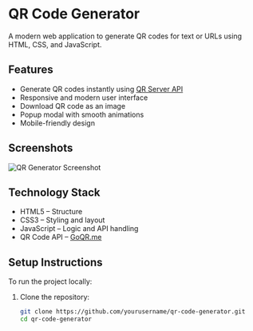 # QR Code Generator

A modern web application to generate QR codes for text or URLs using HTML, CSS, and JavaScript.

## Features

- Generate QR codes instantly using [QR Server API](https://goqr.me/api/)
- Responsive and modern user interface
- Download QR code as an image
- Popup modal with smooth animations
- Mobile-friendly design

## Screenshots

![QR Generator Screenshot](./Images/qrpng.png)

## Technology Stack

- HTML5 – Structure
- CSS3 – Styling and layout
- JavaScript – Logic and API handling
- QR Code API – [GoQR.me](https://goqr.me/api/)

## Setup Instructions

To run the project locally:

1. Clone the repository:
   ```bash
   git clone https://github.com/yourusername/qr-code-generator.git
   cd qr-code-generator
